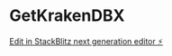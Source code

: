 # GetKrakenDBX

[Edit in StackBlitz next generation editor ⚡️](https://stackblitz.com/~/github.com/mcochranca/GetKrakenDBX)